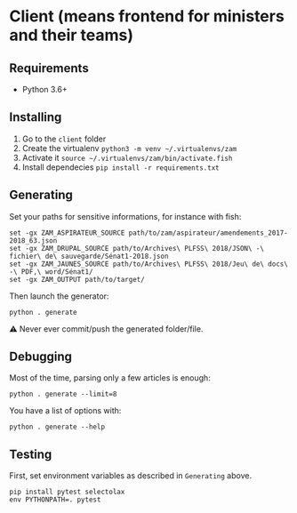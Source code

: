 # Client (means frontend for ministers and their teams)

## Requirements

*   Python 3.6+

## Installing

1.  Go to the `client` folder
2.  Create the virtualenv `python3 -m venv ~/.virtualenvs/zam`
3.  Activate it `source ~/.virtualenvs/zam/bin/activate.fish`
4.  Install dependecies `pip install -r requirements.txt`

## Generating

Set your paths for sensitive informations, for instance with fish:

    set -gx ZAM_ASPIRATEUR_SOURCE path/to/zam/aspirateur/amendements_2017-2018_63.json
    set -gx ZAM_DRUPAL_SOURCE path/to/Archives\ PLFSS\ 2018/JSON\ -\ fichier\ de\ sauvegarde/Sénat1-2018.json
    set -gx ZAM_JAUNES_SOURCE path/to/Archives\ PLFSS\ 2018/Jeu\ de\ docs\ -\ PDF,\ word/Sénat1/
    set -gx ZAM_OUTPUT path/to/target/

Then launch the generator:

    python . generate

⚠️ Never ever commit/push the generated folder/file.

## Debugging

Most of the time, parsing only a few articles is enough:

    python . generate --limit=8

You have a list of options with:

    python . generate --help

## Testing

First, set environment variables as described in `Generating` above.

    pip install pytest selectolax
    env PYTHONPATH=. pytest
